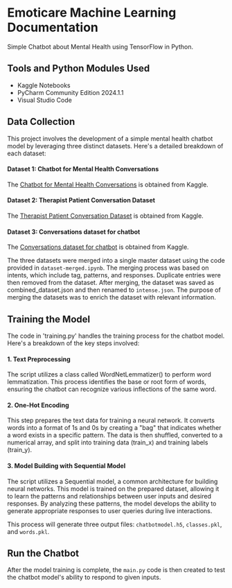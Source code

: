 # Emoticare Machine Learning Documentation
Simple Chatbot about Mental Health using TensorFlow in Python.

## Tools and Python Modules Used
- Kaggle Notebooks
- PyCharm Community Edition 2024.1.1
- Visual Studio Code

## Data Collection
This project involves the development of a simple mental health chatbot model by leveraging three distinct datasets. Here's a detailed breakdown of each dataset:
#### Dataset 1: Chatbot for Mental Health Conversations
The [Chatbot for Mental Health Conversations](https://www.kaggle.com/code/jocelyndumlao/chatbot-for-mental-health-conversations/) is obtained from Kaggle.
#### Dataset 2: Therapist Patient Conversation Dataset
The [Therapist Patient Conversation Dataset](https://www.kaggle.com/datasets/neelghoshal/therapist-patient-conversation-dataset) is obtained from Kaggle.
#### Dataset 3: Conversations dataset for chatbot
The [Conversations dataset for chatbot](https://www.kaggle.com/datasets/kanikamalhotra1307/conversations-dataset-for-chatbot) is obtained from Kaggle.

The three datasets were merged into a single master dataset using the code provided in `dataset-merged.ipynb`. The merging process was based on intents, which include tag, patterns, and responses. Duplicate entries were then removed from the dataset. After merging, the dataset was saved as combined_dataset.json and then renamed to `intense.json`. The purpose of merging the datasets was to enrich the dataset with relevant information. 

## Training the Model
The code in 'training.py' handles the training process for the chatbot model. Here's a breakdown of the key steps involved:
#### 1. Text Preprocessing
The script utilizes a class called WordNetLemmatizer() to perform word lemmatization. This process identifies the base or root form of words, ensuring the chatbot can recognize various inflections of the same word. 
#### 2. One-Hot Encoding
This step prepares the text data for training a neural network. It converts words into a format of 1s and 0s by creating a "bag" that indicates whether a word exists in a specific pattern. The data is then shuffled, converted to a numerical array, and split into training data (train_x) and training labels (train_y).
#### 3. Model Building with Sequential Model
The script utilizes a Sequential model, a common architecture for building neural networks. This model is trained on the prepared dataset, allowing it to learn the patterns and relationships between user inputs and desired responses. By analyzing these patterns, the model develops the ability to generate appropriate responses to user queries during live interactions.

This process will generate three output files: `chatbotmodel.h5`, `classes.pkl`, and `words.pkl`.

## Run the Chatbot
After the model training is complete, the `main.py` code is then created to test the chatbot model's ability to respond to given inputs.
